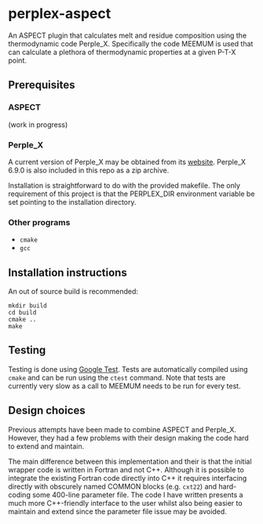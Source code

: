# perplex-aspect

An ASPECT plugin that calculates melt and residue composition using the thermodynamic code Perple_X.
Specifically the code MEEMUM is used that can calculate a plethora of thermodynamic properties at a given P-T-X point.

## Prerequisites

### ASPECT

(work in progress)

### Perple_X

A current version of Perple_X may be obtained from its [website](perplex.ethz.ch/).
Perple_X 6.9.0 is also included in this repo as a zip archive. 

Installation is straightforward to do with the provided makefile. The only requirement of this project is that the PERPLEX_DIR environment variable be set pointing to the installation directory.

### Other programs

- `cmake`
- `gcc`

## Installation instructions

An out of source build is recommended:

	mkdir build
	cd build
	cmake ..
	make

## Testing

Testing is done using [Google Test](https://github.com/google/googletest).
Tests are automatically compiled using `cmake` and can be run using the `ctest` command.
Note that tests are currently very slow as a call to MEEMUM needs to be run for every test.

## Design choices

Previous attempts have been made to combine ASPECT and Perple_X.
However, they had a few problems with their design making the code hard to extend and maintain.

The main difference between this implementation and their is that the initial wrapper code is written in Fortran and not C++.
Although it is possible to integrate the existing Fortran code directly into C++ it requires interfacing directly with obscurely named COMMON blocks (e.g. `cxt22`) and hard-coding some 400-line parameter file.
The code I have written presents a much more C\+\+-friendly interface to the user whilst also being easier to maintain and extend since the parameter file issue may be avoided.

